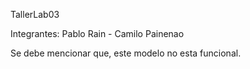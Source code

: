 TallerLab03

Integrantes: Pablo Rain - Camilo Painenao


Se debe mencionar que, este modelo no esta funcional. 